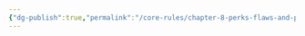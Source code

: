 ```yaml
---
{"dg-publish":true,"permalink":"/core-rules/chapter-8-perks-flaws-and-points/perks-list/trait/body/air-beathing/"}
---
```


